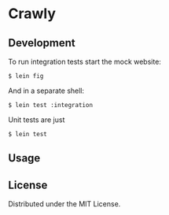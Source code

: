 # Crawly

## Development

To run integration tests start the mock website:

    $ lein fig

And in a separate shell:

    $ lein test :integration

Unit tests are just

    $ lein test

## Usage

## License

Distributed under the MIT License.
